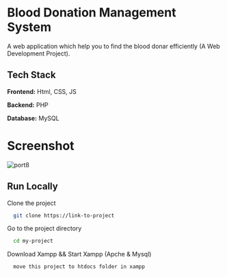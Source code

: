 # Blood Donation Management System

A web application which help you to find the blood donar efficiently (A Web Development Project).

## Tech Stack

**Frontend:** Html, CSS, JS

**Backend:** PHP

**Database:** MySQL


# Screenshot

![port8](https://github.com/TheHimanshuDixit/Blood-Donation-Management-System/assets/107857348/9eceb2cf-3bf1-4cdc-b81b-7735082e6bde)


## Run Locally

Clone the project

```bash
  git clone https://link-to-project
```

Go to the project directory

```bash
  cd my-project
```

Download Xampp && Start Xampp (Apche & Mysql)

```
  move this project to htdocs folder in xampp
```

